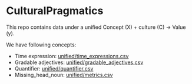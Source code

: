 # CulturalPragmatics

This repo contains data under a unified Concept (X) + culture (C) -> Value (y). 

We have following concepts:
- Time expression: [unified/time_expressions.csv](unified/time_expressions.csv)
- Gradable adjectives: [unified/gradable_adjectives.csv](unified/gradable_adjectives.csv)
- Quantifier: [unified/quantifier.csv](unified/quantifier.csv)
- Missing_head_noun: [unified/metrics.csv](unified/metrics.csv)
